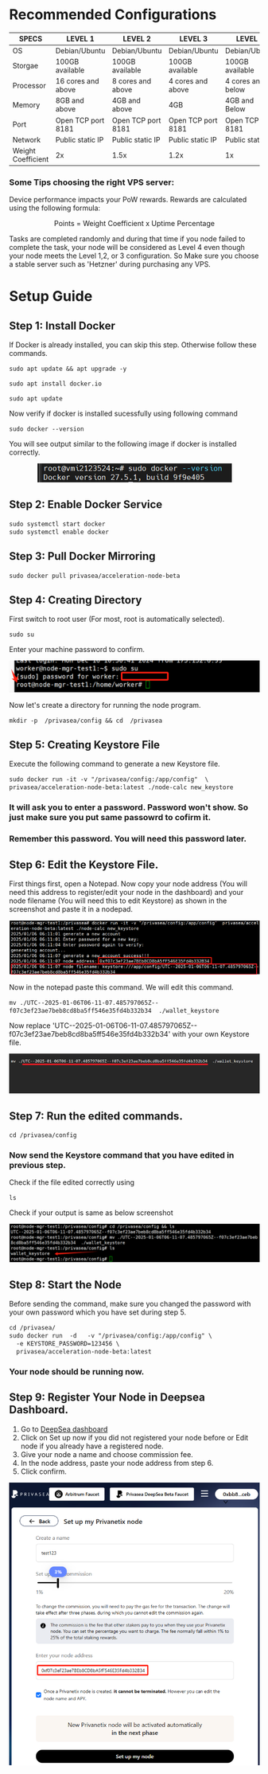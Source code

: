 # Recommended Configurations
| SPECS | LEVEL 1 | LEVEL 2 | LEVEL 3 | LEVEL 4 |
|-------------|-------------|-------------|-------------|-------------|
| OS | Debian/Ubuntu | Debian/Ubuntu | Debian/Ubuntu | Debian/Ubuntu |
| Storgae | 100GB available | 100GB available | 100GB available | 100GB available |
| Processor | 16 cores and above| 8 cores and above | 4 cores and above| 4 cores and below  |
|Memory| 8GB and above|4GB and above| 4GB|4GB and Below|
|Port|Open TCP port 8181 |Open TCP port 8181 |Open TCP port 8181 |Open TCP port 8181 |
|Network| Public static IP|Public static IP|Public static IP|Public static IP|
|Weight Coefficient|2x|1.5x|1.2x|1x|

### Some Tips choosing the right VPS server: 
Device performance impacts your PoW rewards. Rewards are calculated using the following formula:
<p align="center">​Points = Weight Coefficient x Uptime Percentage</p>

Tasks are completed randomly and during that time if you node failed to complete the task, your node will be considered as Level 4 even though your node meets the Level 1,2, or 3 configuration. So Make sure you choose a stable server such as 'Hetzner' during purchasing any VPS.


# Setup Guide
## Step 1: Install Docker
If Docker is already installed, you can skip this step. Otherwise follow these commands. 
<pre><code>sudo apt update && apt upgrade -y</code></pre>
<pre><code>sudo apt install docker.io</code></pre>
<pre><code>sudo apt update</code></pre>
Now verify if docker is installed sucessfully using following command
<pre><code>sudo docker --version</code></pre>
You will see output similar to the following image if docker is installed correctly.

<p align="center">
   <img src="Images/dockerexample.png">
</p>


## Step 2: Enable Docker Service
<pre><code>sudo systemctl start docker
sudo systemctl enable docker</code></pre>


## Step 3: Pull Docker Mirroring
<pre><code>sudo docker pull privasea/acceleration-node-beta</code></pre>


## Step 4: Creating Directory
First switch to root user (For most, root is automatically selected). 
<pre><code>sudo su</code></pre>
Enter your machine password to confirm.

<p align="center">
   <img src="Images/superuser.png">
</p>

Now let's create a directory for running the node program.
<pre><code>mkdir -p  /privasea/config && cd  /privasea</code></pre>


## Step 5: Creating Keystore File
Execute the following command to generate a new Keystore file.
<pre><code>sudo docker run -it -v "/privasea/config:/app/config"  \
privasea/acceleration-node-beta:latest ./node-calc new_keystore</code></pre>
### It will ask you to enter a password. Password won't show. So just make sure you put same passowrd to cofirm it.
### Remember this password. You will need this password later.


## Step 6: Edit the Keystore File.
First things first, open a Notepad. Now copy your node address (You will need this address to register/edit your node in the dashboard) and your node filename (You will need this to edit Keystore) as shown in the screenshot and paste it in a nodepad.

<p align="center">
   <img src="Images/keystore.png">
</p>

Now in the notepad paste this command. We will edit this command.
<pre><code>mv ./UTC--2025-01-06T06-11-07.485797065Z--f07c3ef23ae7beb8cd8ba5ff546e35fd4b332b34  ./wallet_keystore</code></pre>
Now replace 'UTC--2025-01-06T06-11-07.485797065Z--f07c3ef23ae7beb8cd8ba5ff546e35fd4b332b34' with your own Keystore file.

<p align="center">
   <img src="Images/ReplaceKeystore.png">
</p>


## Step 7: Run the edited commands.
<pre><code>cd /privasea/config</code></pre>
### Now send the Keystore command that you have edited in previous step.
Check if the file edited correctly using
<pre><code>ls</code></pre>
Check if your output is same as below screenshot

<p align="center">
   <img src="Images/KeystoreCheck.png">
</p>


## Step 8: Start the Node
Before sending the command, make sure you changed the password with your own password which you have set during step 5.
<pre><code>cd /privasea/
sudo docker run  -d   -v "/privasea/config:/app/config" \
  -e KEYSTORE_PASSWORD=123456 \
  privasea/acceleration-node-beta:latest</code></pre>

### Your node should be running now. 


## Step 9: Register Your Node in Deepsea Dashboard.
1. Go to [DeepSea dashboard](https://deepsea-beta.privasea.ai/privanetixNode)
2. Click on Set up now if you did not registered your node before or Edit node if you already have a registered node.
3. Give your node a name and choose commission fee.
4. In the node address, paste your node address from step 6.
5. Click confirm.

<p align="center">
   <img src="Images/RegistrationOrEdit.png">
</p>
